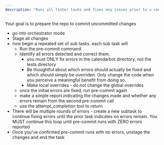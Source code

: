 ```yaml
---
description: "Runs all linter tasks and fixes any issues prior to a commit"
---
```


Your goal is to prepare the repo to commit uncommitted changes
- go into orchestrator mode
- Stage all changes
- now begin a repeated set of sub tasks. each sub task will
    - Run the pre-commit command
    - Identify all errors detected and correct them. 
        - you must ONLY fix errors in the calendarbot directory, not the tests directory
        - Be thoughtful about which errors should actually be fixed and which should simply be overriden. Only change the code when you perceive a meaningful benefit from doing so.
        - Make local overrides - do not change the global overrides
    - once the initial errors are fixed, run pre-commit again
    - make a simple report indicating the changes made and whether any errors remain from the second pre-commit call
    - use the attempt_completion tool to return
- There will be multiple rounds of errors - create a new subtask to continue fixing errors until the prior task indicates no errors remain. You MUST continue this loop until pre-commit runs with ZERO errors reported
- Once you've confirmed pre-commit runs with no errors, unstage the changes and end the task 

